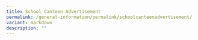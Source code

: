 ```yaml
---
title: School Canteen Advertisement
permalink: /general-information/permalink/schoolcanteenadvertisement/
variant: markdown
description: ""
---
```

<div hidden="">
<input type="hidden">
<table style="minwidth: 75px; font-size: 17px; border: 1px solid black; table-layout: fixed;">
  <tbody>
		 <tr><td style="width: 50%; border: 1px solid black; background-color: #f1f1f1;">
        <p><b>Type of Stall</b></p><b>
      </b></td>
			<td style="width: 50%; border: 1px solid black;background-color: #f1f1f1;"> <p><b>Closing Date</b></p><b>
      </b></td>
			 <td style="width: 50%; border: 1px solid black;background-color: #f1f1f1;">  <p><b>Requirements</b></p><b>
      </b></td>
		    </tr>
<tr><td style="width: 50%; border: 1px solid black;">
       <p>Malay Noodles Stall</p>
      </td>
			<td style="width: 50%; border: 1px solid black;">  <p>9 May 2025</p>
      </td>
		<td style="width: 50%; border: 1px solid black;">  <p>To provide Malay noodle</p>
      </td>
		    </tr>
  </tbody></table>

<p>We are a single session school and have an estimated school enrolment
of 1317 students and 120 staff.</p>
<h3>Application Procedure</h3>
<p>1. Download and complete the application form.
You may also request for a hardcopy from the School’s General Office.</p>
<p>2. Attached the following documents together with the application form:</p>
<ul data-tight="true" class="tight">
<li>
<p>Photocopy of the NRIC (front and back)</p>
</li>
<li>
<p>List of proposed menu and pricing for all items</p>
</li>
<li>
<p>Photocopy of relevant certificates such as Basic Food Hygiene Course,
etc</p>
</li>
</ul>
<p></p>
<p>3. Submit the completed <strong><a href="https://drive.google.com/file/d/1LFkHQPgvzIz_8i-4Jw_LrWXfii2RJHKu/view?usp=sharing&quot;">application form</a></strong> and
documents by closing date via email OR to the School's General Office.</p>
<p>Address: 10 Admiralty Link, Singapore 757521
<br>Contact No: 64824650
<br>Email: <a href="mailto:endeavour_ps@moe.edu.sg" rel="noopener noreferrer nofollow" target="_blank">endeavour_ps@moe.edu.sg</a>
<br>Contact Person: Mr Chan Jian Xiong</p>
<h3>How to get there?</h3>
<p>Nearest MRT: Sembawang MRT – 10 minutes walking distance
<br>Bus number: 859 - 2 minutes walking distance
<br>Interest applicants must meet the following criteria:</p>
<ul data-tight="true" class="tight">
<li>
<p>Singapore citizen or Singapore Permanent Resident (SPR) for stallholder
and stall assistant.</p>
</li>
<li>
<p>Able to provide good service and quality food with prices determined in
consultation with the school.</p>
</li>
<li>
<p>Able to provide cooked food that meets the health / nutritional standards
set by the Health Promotion Board (HPB) under the "Healthy Meals in Schools
Programme (HMSP)" guidelines (see <strong><a href="https://www.hpb.gov.sg/schools/school-programmes/healthy-meals-in-schools-programme" rel="noopener noreferrer nofollow" target="_blank">Link</a></strong>).</p>
</li>
<li>
<p>Able to maintain high standard of food safety and personal hygiene.</p>
</li>
<li>
<p>Healthy and fit to operate the stall.</p>
</li>
<li>
<p>Must be in personal attendance at the stall during operating hours.</p>
</li>
<li>
<p>Shall not provide disposables for dine-in meals in the canteen.</p>
</li>
<li>
<p>Prior experience in running a school canteen stall will be an added advantage.</p>
</li>
</ul>
<p>&nbsp;Applicants should preferably fulfil the following criteria:</p>
<ul data-tight="true" class="tight">
<li>
<p>Successful applicant and stall assistant(s) must possess the WSQ Basic
Food Hygiene Certificate.</p>
</li>
<li>
<p>Possess catering experience or experience operating in a school environment.</p>
</li>
<li>
<p>Successful applicant is required to apply for a food stall license from
Singapore Food Agency (SFA).</p>
</li>
</ul>
<p>&nbsp;Shortlisted applicants will be notified for an interview and will
be required to provide food sampling for the School Canteen Selection Committee
at the applicant's own expense.</p>
</div>